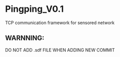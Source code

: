 # Pingping_V0.1
TCP communication framework for sensored network


## WARNNING:
DO NOT ADD .sdf FILE WHEN ADDING NEW COMMIT
